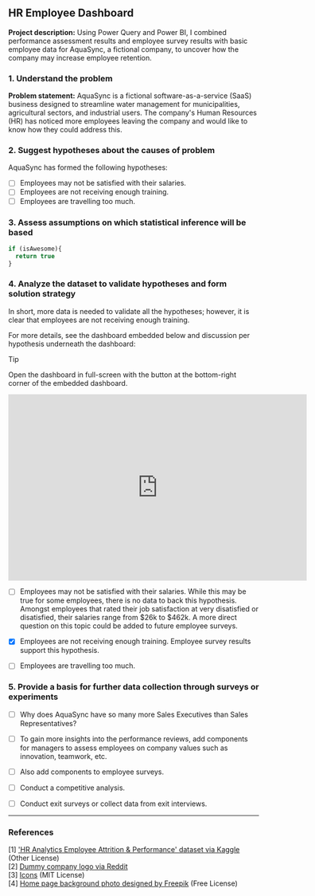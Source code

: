 ## HR Employee Dashboard

**Project description:**  Using Power Query and Power BI, I combined performance assessment results and employee survey results with basic employee data for AquaSync, a fictional company, to uncover how the company may increase employee retention.

### 1. Understand the problem

**Problem statement:** AquaSync is a fictional software-as-a-service (SaaS) business designed to streamline water management for municipalities, agricultural sectors, and industrial users. The company's Human Resources (HR) has noticed more employees leaving the company and would like to know how they could address this.

### 2. Suggest hypotheses about the causes of problem

AquaSync has formed the following hypotheses: 
- [ ] Employees may not be satisfied with their salaries.
- [ ] Employees are not receiving enough training.
- [ ] Employees are travelling too much.

### 3. Assess assumptions on which statistical inference will be based

```javascript
if (isAwesome){
  return true
}
```

### 4. Analyze the dataset to validate hypotheses and form solution strategy

In short, more data is needed to validate all the hypotheses; however, it is clear that employees are not receiving enough training.

For more details, see the dashboard embedded below and discussion per hypothesis underneath the dashboard:
> [!TIP]
> Open the dashboard in full-screen with the button at the bottom-right corner of the embedded dashboard.

<iframe title="HR Employee Dashboard" width="600" height="373.5" src="https://app.powerbi.com/view?r=eyJrIjoiMmRiZWQ2ZDctZGUwNi00MThhLWFiMTYtOThmZWYyNDhmY2FjIiwidCI6Ijc5NmIxZGQ2LWQzNmQtNGQwOC05YTMzLWI1MGZkOTUwZTY5ZCIsImMiOjZ9&embedImagePlaceholder=true" frameborder="0" allowFullScreen="true"></iframe>

- [ ] Employees may not be satisfied with their salaries.
While this may be true for some employees, there is no data to back this hypothesis. Amongst employees that rated their job satisfaction at very disatisfied or disatisfied, their salaries range from $26k to $462k. A more direct question on this topic could be added to future employee surveys.
  
- [X] Employees are not receiving enough training.
Employee survey results support this hypothesis.
    
- [ ] Employees are travelling too much.



### 5. Provide a basis for further data collection through surveys or experiments

- [ ] Why does AquaSync have so many more Sales Executives than Sales Representatives?
- [ ] To gain more insights into the performance reviews, add components for managers to assess employees on company values such as innovation, teamwork, etc.
- [ ] Also add components to employee surveys.
- [ ] Conduct a competitive analysis.
- [ ] Conduct exit surveys or collect data from exit interviews.


---

### References

[1] ['HR Analytics Employee Attrition & Performance' dataset via Kaggle](https://www.kaggle.com/datasets/mahmoudemadabdallah/hr-analytics-employee-attrition-and-performance) (Other License)
<br>[2] [Dummy company logo via Reddit](https://www.reddit.com/r/logodesign/comments/15q816y/logo_for_a_fake_water_dispenser_company_that/)
<br>[3] [Icons](https://v1.heroicons.com/) (MIT License)
<br>[4] [Home page background photo designed by Freepik](https://www.freepik.com/free-photo/fresh-water-texture-background-transparent-liquid_18830892.htm#query=Water&position=0&from_view=keyword&track=ais_hybrid&uuid=933bd21a-0649-441c-805a-219a79098ac6) (Free License)
